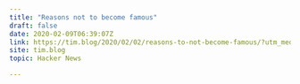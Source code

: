 ```yaml
---
title: "Reasons not to become famous"
draft: false
date: 2020-02-09T06:39:07Z
link: https://tim.blog/2020/02/02/reasons-to-not-become-famous/?utm_medium=RSS&utm_source=hune
site: tim.blog
topic: Hacker News  

---
```

